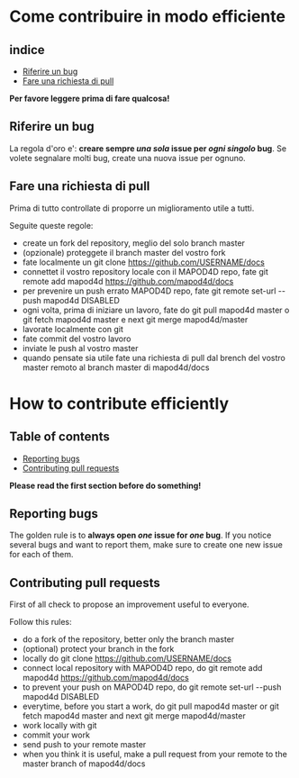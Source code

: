 # Come contribuire in modo efficiente

## indice

- [Riferire un bug](#riferire-un-bug)
- [Fare una richiesta di pull](#fare-una-richiesta-di-pull)

**Per favore leggere prima di fare qualcosa!**

## Riferire un bug

La regola d'oro e': **creare sempre *una sola* issue per *ogni singolo* bug**. Se volete
segnalare molti bug, create una nuova issue per ognuno.

## Fare una richiesta di pull

Prima di tutto controllate di proporre un miglioramento utile a tutti.

Seguite queste regole:
- create un fork del repository, meglio del solo branch master
- (opzionale) proteggete il branch master del vostro fork
- fate localmente un git clone https://github.com/USERNAME/docs
- connettet il vostro repository locale con il MAPOD4D repo, fate git remote add mapod4d https://github.com/mapod4d/docs
- per prevenire un push errato MAPOD4D repo, fate git remote set-url --push mapod4d DISABLED
- ogni volta, prima di iniziare un lavoro, fate do git pull mapod4d master o git fetch mapod4d master e next git merge mapod4d/master
- lavorate localmente con git
- fate commit del vostro lavoro
- inviate le push al vostro master
- quando pensate sia utile fate una richiesta di pull dal brench del vostro master remoto al branch master di mapod4d/docs


# How to contribute efficiently

## Table of contents

- [Reporting bugs](#reporting-bugs)
- [Contributing pull requests](#contributing-pull-requests)

**Please read the first section before do something!**

## Reporting bugs

The golden rule is to **always open *one* issue for *one* bug**. If you notice
several bugs and want to report them, make sure to create one new issue for
each of them.

## Contributing pull requests

First of all check to propose an improvement useful to everyone.

Follow this rules:
- do a fork of the repository, better only the branch master
- (optional) protect your branch in the fork
- locally do git clone https://github.com/USERNAME/docs
- connect local repository with MAPOD4D repo, do git remote add mapod4d https://github.com/mapod4d/docs
- to prevent your push on MAPOD4D repo, do git remote set-url --push mapod4d DISABLED
- everytime, before you start a work, do git pull mapod4d master or git fetch mapod4d master and next git merge mapod4d/master
- work locally with git
- commit your work
- send push to your remote master
- when you think it is useful, make a pull request from your remote to the master branch of mapod4d/docs


